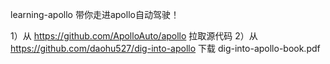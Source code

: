 learning-apollo 带你走进apollo自动驾驶！

1）从 https://github.com/ApolloAuto/apollo 拉取源代码
2）从 https://github.com/daohu527/dig-into-apollo 下载 dig-into-apollo-book.pdf
